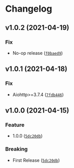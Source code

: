 # Changelog

<!--next-version-placeholder-->

## v1.0.2 (2021-04-19)
### Fix
* No-op release ([`f0baed9`](https://github.com/eifinger/aioweenect/commit/f0baed907cd8bcfc8e4cfa7c8691a067e44cdcbe))

## v1.0.1 (2021-04-18)
### Fix
* Aiohttp>=3.7.4 ([`7fdb446`](https://github.com/eifinger/aioweenect/commit/7fdb4464c477f3973f1e0d19609cf91b3bcc0c68))

## v1.0.0 (2021-04-15)
### Feature
* 1.0.0 ([`5dc20db`](https://github.com/eifinger/aioweenect/commit/5dc20db1399aaad5b3f0efab20a66a9c149dc8b7))

### Breaking
* First Release  ([`5dc20db`](https://github.com/eifinger/aioweenect/commit/5dc20db1399aaad5b3f0efab20a66a9c149dc8b7))
